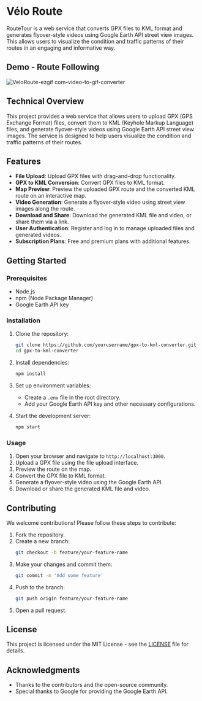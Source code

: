 # Vélo Route
RouteTour is a web service that converts GPX files to KML format and generates flyover-style videos using Google Earth API street view images. This allows users to visualize the condition and traffic patterns of their routes in an engaging and informative way.

## Demo - Route Following
![VeloRoute-ezgif com-video-to-gif-converter](https://github.com/user-attachments/assets/4b1faa6e-257d-4a24-bebd-ca87af07d9bd)


## Technical Overview

This project provides a web service that allows users to upload GPX (GPS Exchange Format) files, convert them to KML (Keyhole Markup Language) files, and generate flyover-style videos using Google Earth API street view images. The service is designed to help users visualize the condition and traffic patterns of their routes.

## Features

- **File Upload**: Upload GPX files with drag-and-drop functionality.
- **GPX to KML Conversion**: Convert GPX files to KML format.
- **Map Preview**: Preview the uploaded GPX route and the converted KML route on an interactive map.
- **Video Generation**: Generate a flyover-style video using street view images along the route.
- **Download and Share**: Download the generated KML file and video, or share them via a link.
- **User Authentication**: Register and log in to manage uploaded files and generated videos.
- **Subscription Plans**: Free and premium plans with additional features.

## Getting Started

### Prerequisites

- Node.js
- npm (Node Package Manager)
- Google Earth API key

### Installation

1. Clone the repository:
    ```bash
    git clone https://github.com/yourusername/gpx-to-kml-converter.git
    cd gpx-to-kml-converter
    ```

2. Install dependencies:
    ```bash
    npm install
    ```

3. Set up environment variables:
    - Create a `.env` file in the root directory.
    - Add your Google Earth API key and other necessary configurations.

4. Start the development server:
    ```bash
    npm start
    ```

### Usage

1. Open your browser and navigate to `http://localhost:3000`.
2. Upload a GPX file using the file upload interface.
3. Preview the route on the map.
4. Convert the GPX file to KML format.
5. Generate a flyover-style video using the Google Earth API.
6. Download or share the generated KML file and video.

## Contributing

We welcome contributions! Please follow these steps to contribute:

1. Fork the repository.
2. Create a new branch:
    ```bash
    git checkout -b feature/your-feature-name
    ```
3. Make your changes and commit them:
    ```bash
    git commit -m 'Add some feature'
    ```
4. Push to the branch:
    ```bash
    git push origin feature/your-feature-name
    ```
5. Open a pull request.

## License

This project is licensed under the MIT License - see the [LICENSE](LICENSE) file for details.

## Acknowledgments

- Thanks to the contributors and the open-source community.
- Special thanks to Google for providing the Google Earth API.
